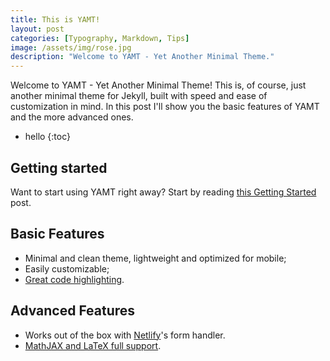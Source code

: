 ```yaml
---
title: This is YAMT!
layout: post
categories: [Typography, Markdown, Tips]
image: /assets/img/rose.jpg
description: "Welcome to YAMT - Yet Another Minimal Theme."
---
```


Welcome to YAMT - Yet Another Minimal Theme! This is, of course, just another minimal theme for Jekyll, built with speed and ease of customization in mind.
In this post I'll show you the basic features of YAMT and the more advanced ones.

* hello
{:toc}

## Getting started
Want to start using YAMT right away? Start by reading [this Getting Started](/2020/01/15/getting-started.html) post.

## Basic Features
* Minimal and clean theme, lightweight and optimized for mobile;
* Easily customizable;
* [Great code highlighting](2020/05/19/special-formatting.html#code-highlight).


## Advanced Features
* Works out of the box with [Netlify](https://netlify.com)'s form handler.
* [MathJAX and LaTeX full support](/2020/05/19/special-formatting.html#mathjax-and-latex).
